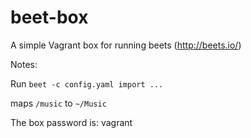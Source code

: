 # beet-box
A simple Vagrant box for running beets (http://beets.io/)

Notes:

Run `beet -c config.yaml import ...`

maps `/music` to `~/Music`

The box password is: vagrant



